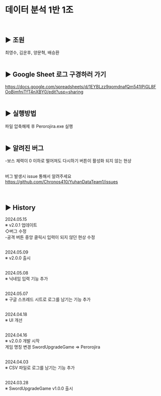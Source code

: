 # 데이터 분석 1반 1조<br/><br/>

## ▶ 조원<br/>
최영수, 김운후, 양문혁, 배승환<br/><br/>

## ▶ Google Sheet 로그 구경하러 가기<br/> 
https://docs.google.com/spreadsheets/d/1EYBLzz9qomdnafQm541IPiGL8FOoBjmfniTfT4nXBY0/edit?usp=sharing<br/><br/>

## ▶ 실행방법<br/>
파일 압축해제 후 Perorojira.exe 실행<br/><br/>

## ▶ 알려진 버그<br/>
-보스 체력이 0 이하로 떨어져도 다시하기 버튼이 활성화 되지 않는 현상<br/><br/>

버그 발생시 issue 통해서 알려주세요<br/>
https://github.com/Chronos410/YuhanDataTeam1/issues<br/>
<br/><br/>

## ▶ History<br/>

2024.05.15<br/>
※ v2.0.1 업데이트<br/>
◇버그 수정<br/>
-공격 버튼 중앙 클릭시 입력이 되지 않던 현상 수정<br/><br/>

2024.05.09<br/>
※ v2.0.0 출시<br/><br/>

2024.05.08<br/>
※ 닉네임 입력 기능 추가<br/><br/>

2024.05.07<br/>
※ 구글 스프레드 시트로 로그를 남기는 기능 추가<br/><br/>

2024.04.18<br/>
※ UI 개선<br/><br/>

2024.04.16<br/>
※ v2.0.0 개발 시작<br/>
게임 명칭 변경 SwordUpgradeGame => Perorojira<br/><br/>

2024.04.03<br/>
※ CSV 파일로 로그를 남기는 기능 추가<br/><br/>

2024.03.28<br/>
※ SwordUpgradeGame v1.0.0 출시<br/><br/>
